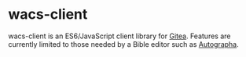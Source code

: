 # wacs-client

wacs-client is an ES6/JavaScript client library for [Gitea](https://github.com/go-gitea/gitea).  Features are currently limited to those needed by a Bible editor such as [Autographa](https://github.com/friendsofagape/autographa-lite).

